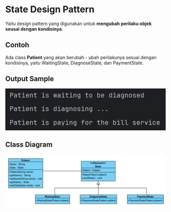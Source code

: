 # State Design Pattern

Yaitu design pattern yang digunakan untuk **mengubah perilaku objek seusai dengan kondisinya**.

## Contoh
Ada class **Patient** yang akan berubah - ubah perilakunya sesuai dengan kondisinya, yaitu WaitingState, DiagnoseState, dan PaymentState.

## Output Sample
![output](./src/img/screenshot/output.png)

## Class Diagram
![class_diagram](./src/img/screenshot/State.png)